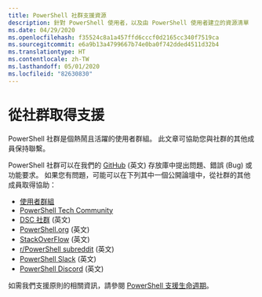 ```yaml
---
title: PowerShell 社群支援資源
description: 針對 PowerShell 使用者，以及由 PowerShell 使用者建立的資源清單
ms.date: 04/29/2020
ms.openlocfilehash: f35524c8a1a457ffd6cccf0d2165cc340f7519ca
ms.sourcegitcommit: e6a9b13a4799667b74e0ba0f742dded4511d32b4
ms.translationtype: HT
ms.contentlocale: zh-TW
ms.lasthandoff: 05/01/2020
ms.locfileid: "82630830"
---
```

# <a name="getting-support-from-the-community"></a>從社群取得支援

PowerShell 社群是個熱鬧且活躍的使用者群組。 此文章可協助您與社群的其他成員保持聯繫。

PowerShell 社群可以在我們的 [GitHub](https://github.com/powershell/powershell/issues) \(英文\) 存放庫中提出問題、錯誤 (Bug) 或功能要求。 如果您有問題，可能可以在下列其中一個公開論壇中，從社群的其他成員取得協助：

- [使用者群組](https://aka.ms/psusergroup)
- [PowerShell Tech Community](https://techcommunity.microsoft.com/t5/PowerShell/ct-p/WindowsPowerShell)
- [DSC 社群](https://dsccommunity.org/) \(英文\)
- [PowerShell.org](https://powershell.org/) \(英文\)
- [StackOverFlow](https://stackoverflow.com/questions/tagged/powershell) \(英文\)
- [r/PowerShell subreddit](https://www.reddit.com/r/PowerShell/) \(英文\)
- [PowerShell Slack](https://join.slack.com/t/powershell/shared_invite/enQtNjk2ODE4MTkxNTY4LWJlOTU3NzBiYWFiMjM3Mzg3M2E5OGJiNGE4YjVhODVlNWNlY2I2ZWRkNGY2NjE4MThiYTg4OWI5NjA4MDM3ZjQ) \(英文\)
- [PowerShell Discord](https://discord.gg/Ju25cw6) \(英文\)

如需我們支援原則的相關資訊，請參閱 [PowerShell 支援生命週期](/powershell/scripting/powershell-support-lifecycle)。
